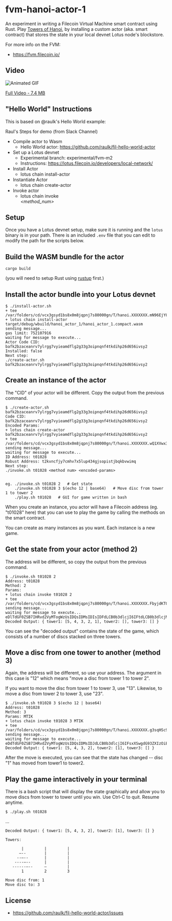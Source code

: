 fvm-hanoi-actor-1
===

An experiment in writing a Filecoin Virtual Machine smart contract using Rust. Play [Towers of Hanoi](https://en.wikipedia.org/wiki/Tower_of_Hanoi), by installing a custom actor (aka. smart contract) that stores the state in your local devnet Lotus node's blockstore.

For more info on the FVM:

* https://fvm.filecoin.io/

## Video

![Animated GIF](https://ipfs.io/ipfs/QmdW8AXRYAfCNQ3aZHSSc2FWRkEGxJXewqZTrT7Asjcs4m/fvm-hanoi.gif)

[Full Video - 7.4 MB](https://ipfs.io/ipfs/QmdW8AXRYAfCNQ3aZHSSc2FWRkEGxJXewqZTrT7Asjcs4m/fvm-hanoi.mp4)

## "Hello World" Instructions

This is based on @raulk's Hello World example:

Raul's Steps for demo (from Slack Channel)

* Compile actor to Wasm
  * Hello World actor: https://github.com/raulk/fil-hello-world-actor
* Set up a Lotus devnet
  * Experimental branch: experimental/fvm-m2
  * Instructions: https://lotus.filecoin.io/developers/local-network/
* Install Actor
  * lotus chain install-actor <path-to-wasm-bytecode>
* Instantiate Actor
  * lotus chain create-actor <code-cid> <encoded-params>
* Invoke actor
  * lotus chain invoke <address> <method_num>

## Setup

Once you have a Lotus devnet setup, make sure it is running and the `lotus` binary is in your path. There is an included `.env` file that you can edit to modify the path for the scripts below.

## Build the WASM bundle for the actor

`cargo build`

(you will need to setup Rust using [rustup](https://rustup.rs/) first.)

## Install the actor bundle into your Lotus devnet

```
$ ./install-actor.sh 
+ tee /var/folders/cd/vcx3gsyd1bs8x0m8jqpnj7s80000gn/T/hanoi.XXXXXXX.mN96EjY8/output.log
+ lotus chain install-actor target/debug/wbuild/hanoi_actor_1/hanoi_actor_1.compact.wasm
sending message...
gas limit: 752107916
waiting for message to execute...
Actor Code CID: bafk2bzaceanrv7ylrgg7vyieamdflg2g33g3oipnqnf4tkdihp26d656ivsy2
Installed: false
Next step:
./create-actor.sh bafk2bzaceanrv7ylrgg7vyieamdflg2g33g3oipnqnf4tkdihp26d656ivsy2
```

## Create an instance of the actor

The "CID" of your actor will be different. Copy the output from the previous command.

```
$ ./create-actor.sh bafk2bzaceanrv7ylrgg7vyieamdflg2g33g3oipnqnf4tkdihp26d656ivsy2
Code CID: bafk2bzaceanrv7ylrgg7vyieamdflg2g33g3oipnqnf4tkdihp26d656ivsy2
Encoded Params:
+ lotus chain create-actor bafk2bzaceanrv7ylrgg7vyieamdflg2g33g3oipnqnf4tkdihp26d656ivsy2
+ tee /var/folders/cd/vcx3gsyd1bs8x0m8jqpnj7s80000gn/T/hanoi.XXXXXXX.wQ1XVwx3/output.log
sending message...
waiting for message to execute...
ID Address: t01028
Robust Address: t2kvncfjy7cmhv7x5lup434gjsopistjbqkbvwimq
Next step:
./invoke.sh t01028 <method num> <encoded-params>


eg. ./invoke.sh t01028 2   # Get state
    ./invoke.sh t01028 3 $(echo 12 | base64)   # Move disc from tower 1 to tower 2
    ./play.sh t01028   # GUI for game written in bash
```

When you create an instance, you actor will have a Filecoin address (eg. "t01028" here)
that you can use to play the game by calling the methods on the smart contract.

You can create as many instances as you want. Each instance is a new game.

## Get the state from your actor (method 2)

The address will be different, so copy the output from the previous command.

```
$ ./invoke.sh t01028 2
Address: t01028
Method: 2
Params:
+ lotus chain invoke t01028 2
+ tee /var/folders/cd/vcx3gsyd1bs8x0m8jqpnj7s80000gn/T/hanoi.XXXXXXX.FbyjdKT0/output.log
sending message...
waiting for message to execute...
eDlTdGF0ZSB7IHRvd2VyMTogWzUsIDQsIDMsIDIsIDFdLCB0b3dlcjI6IFtdLCB0b3dlcjM6IFtdIH0=
Decoded Output: { tower1: [5, 4, 3, 2, 1], tower2: [], tower3: [] }
```

You can see the "decoded output" contains the state of the game, which consists of a number of discs stacked on three towers.

## Move a disc from one tower to another (method 3)

Again, the address will be different, so use your address. The argument in this
case is "12" which means "move a disc from tower 1 to tower 2".

If you want to move the disc from tower 1 to tower 3, use "13". Likewise, to
move a disc from tower 2 to tower 3, use "23".

```
$ ./invoke.sh t01028 3 $(echo 12 | base64)
Address: t01028
Method: 3
Params: MTIK
+ lotus chain invoke t01028 3 MTIK
+ tee /var/folders/cd/vcx3gsyd1bs8x0m8jqpnj7s80000gn/T/hanoi.XXXXXXX.g3sqHSc9/output.log
sending message...
waiting for message to execute...
eDdTdGF0ZSB7IHRvd2VyMTogWzUsIDQsIDMsIDJdLCB0b3dlcjI6IFsxXSwgdG93ZXIzOiBbXSB9
Decoded Output: { tower1: [5, 4, 3, 2], tower2: [1], tower3: [] }
```

After the move is executed, you can see that the state has changed -- disc "1" has moved from tower1 to tower2.

## Play the game interactively in your terminal

There is a bash script that will display the state graphically and allow you to move discs from tower to tower until you win. Use Ctrl-C to quit. Resume anytime.

```
$ ./play.sh t01028
```

...

```
Decoded Output: { tower1: [5, 4, 3, 2], tower2: [1], tower3: [] }

Towers:

       |         |         |    
      —--        |         |    
     --—--       |         |    
    ----—--      |         |    
   ------—--     —         |    
       1         2         3

Move disc from: 1
Move disc to: 3
```

## License

* https://github.com/raulk/fil-hello-world-actor/issues
